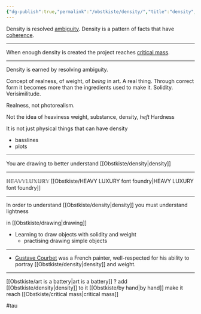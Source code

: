 ```yaml
---
{"dg-publish":true,"permalink":"/obstkiste/density/","title":"density","tags":["definition","concept"]}
---
```




Density is resolved [ambiguity](ambiguity.md). 
Density is a pattern of facts that have [coherence](coherence.md). 

---

When enough density is created the project reaches [critical mass](critical%20mass.md).

---

Density is earned by resolving ambiguity. 

Concept of realness, of weight, of *being* in art. A real thing. Through correct form it becomes more than the ingredients used to make it. 
Solidity.
Verisimilitude. 

Realness, not photorealism.

Not the idea of heaviness
weight, substance, density, *heft*
Hardness

It is not just physical things that can have density
- basslines
- plots

---

You are drawing to better understand [[Obstkiste/density\|density]]


<hr>

$\mathbb{H E A V Y  L U X U R Y}$
[[Obstkiste/HEAVY LUXURY font foundry\|HEAVY LUXURY font foundry]]

<hr>

In order to understand [[Obstkiste/density\|density]] you must understand lightness

in [[Obstkiste/drawing\|drawing]]
- Learning to draw objects with solidity and weight
	- practising drawing simple objects

---

- [Gustave Courbet](https://en.wikipedia.org/wiki/Gustave_Courbet?wprov=sfla1) was a French painter, well-respected for his ability to portray [[Obstkiste/density\|density]] and weight.



---

[[Obstkiste/art is a battery\|art is a battery]]
?
add [[Obstkiste/density\|density]] to it [[Obstkiste/by hand\|by hand]]
make it reach [[Obstkiste/critical mass\|critical mass]]
<!--SR:!2025-10-01,293,250-->

#tau 

